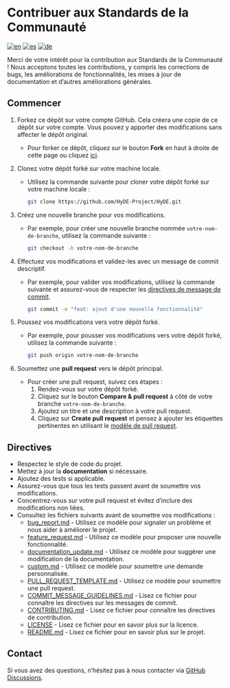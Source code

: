 # Contribuer aux Standards de la Communauté

<!--
Support pour les modèles de CONTRIBUTING en plusieurs langues
-->

[![en](https://img.shields.io/badge/lang-en-red.svg)](../../CONTRIBUTING.md)
[![es](https://img.shields.io/badge/lang-es-yellow.svg)](CONTRIBUTING.es.md)
[![de](https://img.shields.io/badge/lang-de-black.svg)](CONTRIBUTING.de.md)

Merci de votre intérêt pour la contribution aux Standards de la Communauté ! Nous acceptons toutes les contributions, y compris les corrections de bugs, les améliorations de fonctionnalités, les mises à jour de documentation et d’autres améliorations générales.

## Commencer

1. Forkez ce dépôt sur votre compte GitHub. Cela créera une copie de ce dépôt sur votre compte. Vous pouvez y apporter des modifications sans affecter le dépôt original.
   - Pour forker ce dépôt, cliquez sur le bouton **Fork** en haut à droite de cette page ou cliquez [ici](https://github.com/HyDE-Project/HyDE/fork).
2. Clonez votre dépôt forké sur votre machine locale.

   - Utilisez la commande suivante pour cloner votre dépôt forké sur votre machine locale :

     ```bash
     git clone https://github.com/HyDE-Project/HyDE.git
     ```

3. Créez une nouvelle branche pour vos modifications.

   - Par exemple, pour créer une nouvelle branche nommée `votre-nom-de-branche`, utilisez la commande suivante :

     ```bash
     git checkout -b votre-nom-de-branche
     ```

4. Effectuez vos modifications et validez-les avec un message de commit descriptif.

   - Par exemple, pour valider vos modifications, utilisez la commande suivante et assurez-vous de respecter les [directives de message de commit](https://github.com/HyDE-Project/HyDE/blob/master/COMMIT_MESSAGE_GUIDELINES.md).

     ```bash
     git commit -m "feat: ajout d'une nouvelle fonctionnalité"
     ```

5. Poussez vos modifications vers votre dépôt forké.

   - Par exemple, pour pousser vos modifications vers votre dépôt forké, utilisez la commande suivante :

     ```bash
     git push origin votre-nom-de-branche
     ```

6. Soumettez une **pull request** vers le dépôt principal.
   - Pour créer une pull request, suivez ces étapes :
     1. Rendez-vous sur votre dépôt forké.
     2. Cliquez sur le bouton **Compare & pull request** à côté de votre branche `votre-nom-de-branche`.
     3. Ajoutez un titre et une description à votre pull request.
     4. Cliquez sur **Create pull request** et pensez à ajouter les étiquettes pertinentes en utilisant le [modèle de pull request](https://github.com/HyDE-Project/HyDE/blob/master/.github/PULL_REQUEST_TEMPLATE.md).

## Directives

- Respectez le style de code du projet.
- Mettez à jour la **documentation** si nécessaire.
- Ajoutez des tests si applicable.
- Assurez-vous que tous les tests passent avant de soumettre vos modifications.
- Concentrez-vous sur votre pull request et évitez d’inclure des modifications non liées.
- Consultez les fichiers suivants avant de soumettre vos modifications :
  - [bug_report.md](https://github.com/HyDE-Project/HyDE/blob/master/.github/ISSUE_TEMPLATE/bug_report.fr.md) - Utilisez ce modèle pour signaler un problème et nous aider à améliorer le projet.
  - [feature_request.md](https://github.com/HyDE-Project/HyDE/blob/master/.github/ISSUE_TEMPLATE/feature_request.fr.md) - Utilisez ce modèle pour proposer une nouvelle fonctionnalité.
  - [documentation_update.md](https://github.com/HyDE-Project/HyDE/blob/master/.github/ISSUE_TEMPLATE/documentation_update.fr.md) - Utilisez ce modèle pour suggérer une modification de la documentation.
  - [custom.md](https://github.com/HyDE-Project/HyDE/blob/master/.github/ISSUE_TEMPLATE/custom.fr.md) - Utilisez ce modèle pour soumettre une demande personnalisée.
  - [PULL_REQUEST_TEMPLATE.md](https://github.com/HyDE-Project/HyDE/blob/master/.github/PULL_REQUEST_TEMPLATE.fr.md) - Utilisez ce modèle pour soumettre une pull request.
  - [COMMIT_MESSAGE_GUIDELINES.md](https://github.com/HyDE-Project/HyDE/blob/master/Source/docs/COMMIT_MESSAGE_GUIDELINES.fr.md/.md) - Lisez ce fichier pour connaître les directives sur les messages de commit.
  - [CONTRIBUTING.md](https://github.com/HyDE-Project/HyDE/blob/master/Source/docs/CONTRIBUTING.fr.md) - Lisez ce fichier pour connaître les directives de contribution.
  - [LICENSE](https://github.com/HyDE-Project/HyDE/blob/master/LICENSE) - Lisez ce fichier pour en savoir plus sur la licence.
  - [README.md](https://github.com/HyDE-Project/HyDE/blob/master/Source/docs/README.fr.md) - Lisez ce fichier pour en savoir plus sur le projet.

## Contact

Si vous avez des questions, n’hésitez pas à nous contacter via [GitHub Discussions](https://github.com/HyDE-Project/HyDE/discussions).
